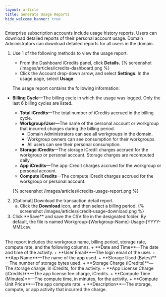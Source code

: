 ```yaml
---
layout: article
title: Generate Usage Reports
hide_welcome_banner: true
---
```



Enterprise subscription accounts include usage history reports. Users can download detailed reports of their personal account usage. Domain Administrators can download detailed reports for all users in the domain.

1. Use 1 of the following methods to view the usage report.
	- From the Dashboard iCredits panel, click **Details.** {% screenshot /images/articles/icredits-dashboard.png %}
	- Click the Account drop-down arrow, and select **Settings**. In the usage page, select **Usage**. 
	
	The usage report contains the following information:
 + **Billing Cycle**—The billing cycle in which the usage was logged. Only the last 6 billing cycles are listed.   
	+ **Total iCredits**—The total number of iCredits accrued in the billing cycle.
    + **Workgroup/User**—The name of the personal account or workgroup that incurred charges during the billing period. 
     	+ Domain Administrators can see all workgroups in the domain.
     	+ Workgroup owners can see consumption for their workgroups.
     	+ All users can see their personal consumption.
    + **Storage iCredits**—The storage iCredit charges accrued for the workgroup or personal account. Storage charges are recomputed daily.
    + **App iCredits**—The app iCredit charges accrued for the workgroup or personal account.
    + **Compute iCredits**—The compute iCredit charges accrued for the workgroup or personal account.


	{% screenshot /images/articles/icredits-usage-report.png %}
    
 
2. [Optional] Download the transaction detail report.<ol type="a"><li>Click the **Download** icon, and then select a billing period. 
 {% screenshot /images/articles/icredit-usage-download.png %}</li>
<li>Click **Save** and save the CSV file in the designated folder. By default, the file is named Workgroup-[Workgroup-Name]-Usage-[YYYY-MM].csv.
</li></ol><br />The report includes the workgroup name, billing period, storage rate, compute rate, and the following columns.
	+ **Date and Time**—The date and time of the activity.
  + **User Email**—The login email of the user.
  + **App Name**—The name of the app used.
  + **Storage Used (Bytes)**—The number of storage bytes used. 
  + **Storage Charge (iCredits)**—The storage charge, in iCredits, for the activity. 
  + **App License Charge (iCredits)**—The app license fee charge, iCredits.
  + **Compute Time (Minutes)**—The compute time, in minutes, for the activity.
  + **Compute Unit Price**—The app compute rate.
  + **Description**—The storage, compute, or app activity that incurred the charge.  